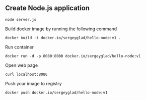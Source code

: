 ## Create Node.js application

```
node server.js
```

Build docker image by running the following command

```
docker build -t docker.io/sergeyglad/hello-node:v1 .

```

Run container
```
docker run -d -p 8080:8080 docker.io/sergeyglad/hello-node:v1
```

Open web page
```
curl localhost:8080
```
Push your image to registry
```
docker push docker.io/sergeyglad/hello-node:v1
```
